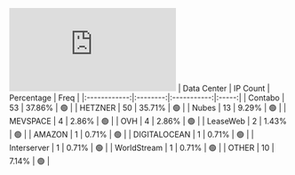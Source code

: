 ![Diagramm](https://github.com/obajay/StateSync-snapshots/blob/main/Projects/Lava/1/README.md)
| Data Center | IP Count | Percentage | Freq |
|:------------:|:--------:|:-----------:|:-----:|
| Contabo | 53 | 37.86% | 🟢 |
| HETZNER | 50 | 35.71% | 🟢 |
| Nubes | 13 | 9.29% | 🟢 |
| MEVSPACE | 4 | 2.86% | 🟢 |
| OVH | 4 | 2.86% | 🟢 |
| LeaseWeb | 2 | 1.43% | 🟢 |
| AMAZON | 1 | 0.71% | 🟢 |
| DIGITALOCEAN | 1 | 0.71% | 🟢 |
| Interserver | 1 | 0.71% | 🟢 |
| WorldStream | 1 | 0.71% | 🟢 |
| OTHER | 10 | 7.14% | 🟢 |